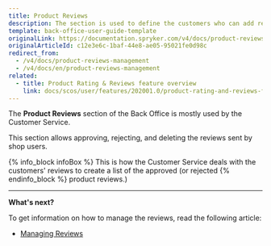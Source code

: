 ```yaml
---
title: Product Reviews
description: The section is used to define the customers who can add reviews and ratings to products, as well as
template: back-office-user-guide-template
originalLink: https://documentation.spryker.com/v4/docs/product-reviews-management
originalArticleId: c12e3e6c-1baf-44e8-ae05-95021fe0d98c
redirect_from:
  - /v4/docs/product-reviews-management
  - /v4/docs/en/product-reviews-management
related:
  - title: Product Rating & Reviews feature overview
    link: docs/scos/user/features/202001.0/product-rating-and-reviews-feature-overview.html
---
```


The **Product Reviews** section of the Back Office is mostly used by the Customer Service. 

This section allows approving, rejecting, and deleting the reviews sent by shop users. 

{% info_block infoBox %}
This is how the Customer Service deals with the customers' reviews to create a list of the approved (or rejected
{% endinfo_block %} product reviews.)

------

**What's next?**

To get information on how to manage the reviews, read the following article:

* [Managing Reviews](/docs/scos/user/back-office-user-guides/{{page.version}}/catalog/product-reviews/managing-product-reviews.html)

